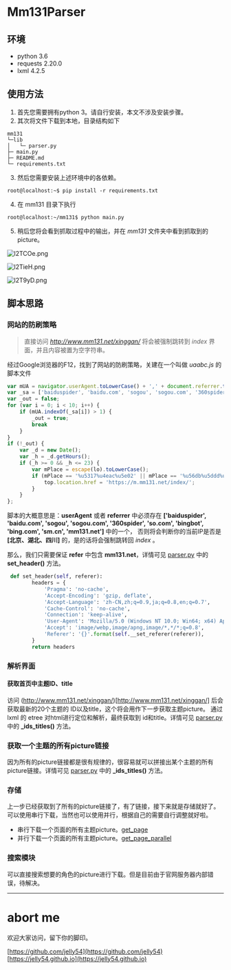 # Mm131Parser

## 环境

- python 3.6
- requests 2.20.0
- lxml 4.2.5

## 使用方法

1. 首先您需要拥有python 3。请自行安装，本文不涉及安装步骤。
2. 其次将文件下载到本地，目录结构如下
```
mm131
└─lib
│   └─ parser.py
├─ main.py
├─ README.md
└─ requirements.txt
```
3. 然后您需要安装上述环境中的各依赖。
```shell
root@localhost:~$ pip install -r requirements.txt
```
4. 在 mm131 目录下执行
```shell
root@localhost:~/mm131$ python main.py
```
5. 稍后您将会看到抓取过程中的输出，并在 *mm131* 文件夹中看到抓取到的picture。

![l2TCOe.png](https://s2.ax1x.com/2020/01/08/l2TCOe.png)

![l2TieH.png](https://s2.ax1x.com/2020/01/08/l2TieH.png)

![l2T9yD.png](https://s2.ax1x.com/2020/01/08/l2T9yD.png)

## 脚本思路

### 网站的防刷策略

> 直接访问 *http://www.mm131.net/xinggan/* 将会被强制跳转到 *index* 界面，并且内容被置为空字符串。

经过Google浏览器的F12，找到了网站的防刷策略，关建在一个叫做 *uaabc.js* 的脚本文件

```js
var mUA = navigator.userAgent.toLowerCase() + ',' + document.referrer.toLowerCase();
var _sa = ['baiduspider', 'baidu.com', 'sogou', 'sogou.com', '360spider', 'so.com', 'bingbot', 'bing.com', 'sm.cn', 'mm131.net'];
var _out = false;
for (var i = 0; i < 10; i++) {
    if (mUA.indexOf(_sa[i]) > 1) {
        _out = true;
        break
    }
}
if (!_out) {
    var _d = new Date();
    var _h = _d.getHours();
    if (_h >= 0 && _h <= 23) {
        var mPlace = escape(lo).toLowerCase();
        if (mPlace == '%u5317%u4eac%u5e02' || mPlace == '%u56db%u5ddd%u7701' || mPlace == '%u6e56%u5317%u7701') {
            top.location.href = 'https://m.mm131.net/index/';
        }
    }
};
```

脚本的大概意思是：**userAgent** 或者 **referrer** 中必须存在 **['baiduspider', 'baidu.com', 'sogou', 'sogou.com', '360spider', 'so.com', 'bingbot', 'bing.com', 'sm.cn', 'mm131.net']** 中的一个，
否则将会判断你的当前IP是否是 **[北京、湖北、四川]** 的，是的话将会强制跳转回 *index* 。

那么，我们只需要保证 **refer** 中包含 **mm131.net**，详情可见 [parser.py](https://github.com/jelly54/crawler/blob/2cf966fb313dbaf64ded98756011f725dfde0b84/mm131/lib/parser.py#L14) 中的 **set_header()** 方法。

```python
 def set_header(self, referer):
        headers = {
            'Pragma': 'no-cache',
            'Accept-Encoding': 'gzip, deflate',
            'Accept-Language': 'zh-CN,zh;q=0.9,ja;q=0.8,en;q=0.7',
            'Cache-Control': 'no-cache',
            'Connection': 'keep-alive',
            'User-Agent': 'Mozilla/5.0 (Windows NT 10.0; Win64; x64) AppleWebKit/537.36 (KHTML, like Gecko) Chrome/64.0.3282.186 Safari/537.36',
            'Accept': 'image/webp,image/apng,image/*,*/*;q=0.8',
            'Referer': '{}'.format(self.__set_referer(referer)),
        }
        return headers
```

### 解析界面

#### 获取首页中主题ID、title

访问 (http://www.mm131.net/xinggan/)[http://www.mm131.net/xinggan/] 后会获取最新的20个主题的 ID以及title，这个将会用作下一步获取主题picture。
通过lxml 的 etree 对html进行定位和解析，最终获取到 id和title。详情可见 [parser.py](https://github.com/jelly54/crawler/blob/2cf966fb313dbaf64ded98756011f725dfde0b84/mm131/lib/parser.py#L35) 中的 **_ids_titles()** 方法。

### 获取一个主题的所有picture链接

因为所有的picture链接都是很有规律的，很容易就可以拼接出某个主题的所有picture链接。详情可见 [parser.py](https://github.com/jelly54/crawler/blob/2cf966fb313dbaf64ded98756011f725dfde0b84/mm131/lib/parser.py#L59) 中的 **_ids_titles()** 方法。

### 存储

上一步已经获取到了所有的picture链接了，有了链接，接下来就是存储就好了。可以使用串行下载，当然也可以使用并行，根据自己的需要自行调整就好啦。

- 串行下载一个页面的所有主题picture。[get_page](https://github.com/jelly54/crawler/blob/2cf966fb313dbaf64ded98756011f725dfde0b84/mm131/lib/parser.py#L115)
- 并行下载一个页面的所有主题picture。[get_page_parallel](https://github.com/jelly54/crawler/blob/2cf966fb313dbaf64ded98756011f725dfde0b84/mm131/lib/parser.py#L139)

### 搜索模块

可以直接搜索想要的角色的picture进行下载。但是目前由于官网服务器内部错误，待解决。

---

# abort me

欢迎大家访问，留下你的脚印。

<i class="fab fa-github fa-lg"></i> [https://github.com/jelly54](https://github.com/jelly54)
<i class="fab fa-tripadvisor fa-lg"></i>  [https://jelly54.github.io](https://jelly54.github.io)

<head>
    <script defer src="https://use.fontawesome.com/releases/v5.0.13/js/all.js"></script>
    <script defer src="https://use.fontawesome.com/releases/v5.0.13/js/v4-shims.js"></script>
</head>
<link rel="stylesheet" href="https://use.fontawesome.com/releases/v5.0.13/css/all.css">